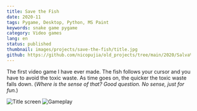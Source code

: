 ```yaml
---
title: Save the Fish
date: 2020-11
tags: Pygame, Desktop, Python, MS Paint
keywords: snake game pygame
category: Video games
lang: en
status: published
thumbnail: images/projects/save-the-fish/title.jpg
github: https://github.com/nicopujia/old_projects/tree/main/2020/Salva%20al%20Pez
---
```


The first video game I have ever made. The fish follows your cursor and you have to avoid the toxic waste. As time goes on, the quicker the toxic waste falls down. (*Where is the sense of that? Good question. No sense, just for fun.*)

![Title screen]({static}/images/projects/save-the-fish/title.jpg)
![Gameplay]({static}/images/projects/save-the-fish/gameplay.jpg)
